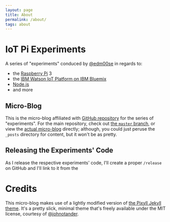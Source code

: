 ```yaml
---
layout: page
title: About
permalink: /about/
tags: about
---
```


# IoT Pi Experiments

A series of "experiments" conduced by [@edm00se](https://edm00se.github.io/) in regards to:

* the [Raspberry Pi](https://www.raspberrypi.org/) 3
* the [IBM Watson IoT Platform on IBM Bluemix](http://www.ibm.com/internet-of-things/)
* [Node.js](https://nodejs.org/en/)
* and more

## Micro-Blog

This is the micro-blog affiliated with [GitHub repository](https://github.com/edm00se/iot-pi) for the series of "experiments". For the main repository, check out [the `master` branch](https://github.com/edm00se/iot-pi/tree/master), or view the [actual micro-blog](https://edm00se.github.io/iot-pi) directly; although, you could just peruse the `_posts` directory for content, but it won't be as pretty.

## Releasing the Experiments' Code

As I release the respective experiments' code, I'll create a proper `/release` on GitHub and I'll link to it from the 

# Credits

This micro-blog makes use of a lightly modified version of [the Pixyll Jekyll theme](https://github.com/johnotander/pixyll). It's a pretty slick, minimal theme that's freely available under the MIT license, courtesy of [@johnotander](http://johnotander.com/).
